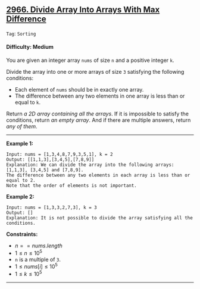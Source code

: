## [2966. Divide Array Into Arrays With Max Difference](https://leetcode.com/problems/divide-array-into-arrays-with-max-difference)

```Tag```: ```Sorting```

#### Difficulty: Medium

You are given an integer array ```nums``` of size ```n``` and a positive integer ```k```.

Divide the array into one or more arrays of size ```3``` satisfying the following conditions:

- Each element of ```nums``` should be in exactly one array.
- The difference between any two elements in one array is less than or equal to ```k```.

Return _a 2D array containing all the arrays_. If it is impossible to satisfy the conditions, return _an empty array_. And if there are multiple answers, return _any of them_.

---

__Example 1:__
```
Input: nums = [1,3,4,8,7,9,3,5,1], k = 2
Output: [[1,1,3],[3,4,5],[7,8,9]]
Explanation: We can divide the array into the following arrays: [1,1,3], [3,4,5] and [7,8,9].
The difference between any two elements in each array is less than or equal to 2.
Note that the order of elements is not important.
```

__Example 2:__
```
Input: nums = [1,3,3,2,7,3], k = 3
Output: []
Explanation: It is not possible to divide the array satisfying all the conditions.
```

__Constraints:__

- $n == nums.length$
- $1 \le n \le 10^5$
- ```n``` is a multiple of ```3```.
- $1 \le nums[i] \le 10^5$
- $1 \le k \le 10^5$

---
